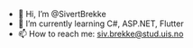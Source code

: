 - 👋 Hi, I’m @SivertBrekke
- 🌱 I’m currently learning C#, ASP.NET, Flutter
- 📫 How to reach me: siv.brekke@stud.uis.no

<!---
SivertBrekke/SivertBrekke is a ✨ special ✨ repository because its `README.md` (this file) appears on your GitHub profile.
You can click the Preview link to take a look at your changes.
--->
